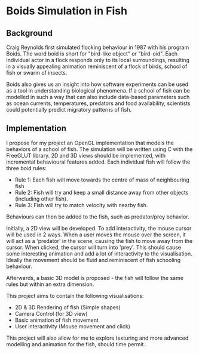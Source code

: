 Boids Simulation in Fish
==========================================
Background
----------
Craig Reynolds first simulated flocking behaviour in 1987 with his program Boids. The word boid is short for "bird-like object" or "bird-oid". Each individual actor in a flock responds only to its local surroundings, resulting in a visually appealing animation reminiscent of a flock of birds, school of fish or swarm of insects.

Boids also gives us an insight into how software experiments can be used as a tool in understanding biological phenomena. If a school of fish can be modelled in such a way that can also include data-based parameters such as ocean currents, temperatures, predators and food availability, scientists could potentially predict migratory patterns of fish.  

Implementation
--------------
I propose for my project an OpenGL implementation that models the behaviors of a school of fish.  The simulation will be written using C with the FreeGLUT library. 2D and 3D views should be implemented, with incremental behavioural features added.  Each individual fish will follow the three boid rules:
* Rule 1: Each fish will move towards the centre of mass of neighbouring fish
* Rule 2: Fish will try and keep a small distance away from other objects (including other fish).
* Rule 3: Fish will try to match velocity with nearby fish.

Behaviours can then be added to the fish, such as predator/prey behavior.

Initially, a 2D view will be developed.  To add interactivity, the mouse cursor will be used in 2 ways.  When a user moves the mouse over the screen, it will act as a 'predator' in the scene, causing the fish to move away from the cursor.  When clicked, the cursor will turn into 'prey'.  This should cause some interesting animation and add a lot of interactivity to the visualisation.  Ideally the movement should be fluid and reminiscent of fish schooling behaviour.

Afterwards, a basic 3D model is proposed - the fish will follow the same rules but within an extra dimension.

This project aims to contain the following visualisations:
* 2D & 3D Rendering of fish (Simple shapes)
* Camera Control (for 3D view)
* Basic animation of fish movement
* User interactivity (Mouse movement and click)

This project will also allow for me to explore texturing and more advanced modelling and animation for the fish,
should time permit.
